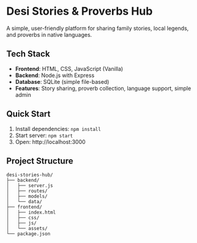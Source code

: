 # Desi Stories & Proverbs Hub

A simple, user-friendly platform for sharing family stories, local legends, and proverbs in native languages.

## Tech Stack
- **Frontend**: HTML, CSS, JavaScript (Vanilla)
- **Backend**: Node.js with Express
- **Database**: SQLite (simple file-based)
- **Features**: Story sharing, proverb collection, language support, simple admin

## Quick Start
1. Install dependencies: `npm install`
2. Start server: `npm start`
3. Open: http://localhost:3000

## Project Structure
```
desi-stories-hub/
├── backend/
│   ├── server.js
│   ├── routes/
│   ├── models/
│   └── data/
├── frontend/
│   ├── index.html
│   ├── css/
│   ├── js/
│   └── assets/
└── package.json
